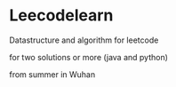 # Leecodelearn

Datastructure and algorithm  for leetcode 

for two solutions or more (java and python)

from summer in Wuhan
